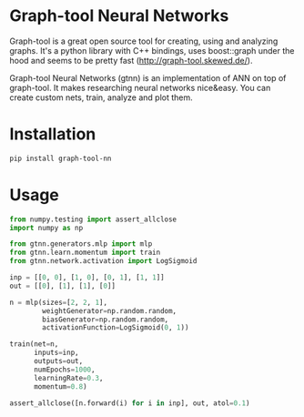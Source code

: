 Graph-tool Neural Networks
==========================

Graph-tool is a great open source tool for creating, using and analyzing graphs. It's a python
library with C++ bindings, uses boost::graph under the hood and seems to be pretty fast
(http://graph-tool.skewed.de/).

Graph-tool Neural Networks (gtnn) is an implementation of ANN on top of graph-tool. It makes
researching neural networks nice&easy. You can create custom nets, train, analyze and plot them.

Installation
============
````bash
pip install graph-tool-nn
````

Usage
=====
````python
from numpy.testing import assert_allclose
import numpy as np

from gtnn.generators.mlp import mlp
from gtnn.learn.momentum import train
from gtnn.network.activation import LogSigmoid

inp = [[0, 0], [1, 0], [0, 1], [1, 1]]
out = [[0], [1], [1], [0]]

n = mlp(sizes=[2, 2, 1],
        weightGenerator=np.random.random,
        biasGenerator=np.random.random,
        activationFunction=LogSigmoid(0, 1))

train(net=n, 
      inputs=inp, 
      outputs=out,
      numEpochs=1000, 
      learningRate=0.3, 
      momentum=0.8)

assert_allclose([n.forward(i) for i in inp], out, atol=0.1)

````
